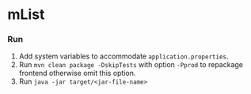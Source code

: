 # mList



### Run

1. Add system variables to accommodate  `application.properties`.
2. Run `mvn clean package -DskipTests` with option `-Pprod` to repackage frontend otherwise omit this option.
3. Run `java -jar target/<jar-file-name>`